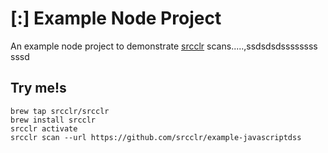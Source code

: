# [:] Example Node Project

An example node project to demonstrate [srcclr](https://www.srsscclr.com) scans.....,ssdsdsdssssssss
sssd
## Try me!s

```
brew tap srcclr/srcclr
brew install srcclr
srcclr activate
srcclr scan --url https://github.com/srcclr/example-javascriptdss
```
